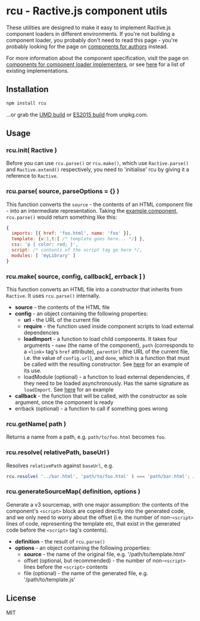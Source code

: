 # rcu - Ractive.js component utils

These utilities are designed to make it easy to implement Ractive.js component loaders in different environments. If you're not building a component loader, you probably don't need to read this page - you're probably looking for the page on [components for authors](https://github.com/ractivejs/component-spec/blob/master/authors.md) instead.

For more information about the component specification, visit the page on [components for component loader implementers](https://github.com/ractivejs/component-spec/blob/master/implementers.md), or see [here](https://github.com/ractivejs/component-spec#available-loaders) for a list of existing implementations.


## Installation

```bash
npm install rcu
```

...or grab the [UMD build](https://unpkg.com/rcu) or [ES2015 build](https://unpkg.com/rcu/dist/rcu.es6.js) from unpkg.com.


## Usage

### rcu.init( Ractive )

Before you can use `rcu.parse()` or `rcu.make()`, which use `Ractive.parse()` and `Ractive.extend()` respectively, you need to 'initialise' rcu by giving it a reference to `Ractive`.


### rcu.parse( source, parseOptions = {} )

This function converts the `source` - the contents of an HTML component file - into an intermediate representation. Taking the [example component](https://github.com/ractivejs/component-spec/blob/master/authors.md#example-component), `rcu.parse()` would return something like this:


```js
{
  imports: [{ href: 'foo.html', name: 'foo' }],
  template: {v:1,t:[ /* template goes here... */] },
  css: 'p { color: red; }',
  script: /* contents of the script tag go here */,
  modules: [ 'myLibrary' ]
}
```


### rcu.make( source, config, callback[, errback ] )

This function converts an HTML file into a constructor that inherits from `Ractive`. It uses `rcu.parse()` internally.

* **source** - the contents of the HTML file
* **config** - an object containing the following properties:
	* **url** - the URL of the current file
	* **require** - the function used inside component scripts to load external dependencies
	* **loadImport** - a function to load child components. It takes four arguments - `name` (the name of the component), `path` (corresponds to a `<link>` tag's `href` attribute), `parentUrl` (the URL of the current file, i.e. the value of `config.url`), and `done`, which is a function that must be called with the resulting constructor. See [here](https://github.com/ractivejs/ractive-load/blob/master/src/load/single.js#L35-L40) for an example of its use.
	* loadModule (optional) - a function to load external dependencies, if they need to be loaded asynchronously. Has the same signature as `loadImport`. See [here](https://github.com/ractivejs/rvc/blob/master/src/load.js#L18-L20) for an example
* **callback** - the function that will be called, with the constructor as sole argument, once the component is ready
* errback (optional) - a function to call if something goes wrong


### rcu.getName( path )

Returns a name from a path, e.g. `path/to/foo.html` becomes `foo`.


### rcu.resolve( relativePath, baseUrl )

Resolves `relativePath` against `baseUrl`, e.g.

```js
rcu.resolve( '../bar.html', 'path/to/foo.html' ) === 'path/bar.html'; // true
```


### rcu.generateSourceMap( definition, options )

Generate a v3 sourcemap, with one major assumption: the contents of the component's `<script>` block are copied directly into the generated code, and we only need to worry about the offset (i.e. the number of non-`<script>` lines of code, representing the template etc, that exist in the generated code before the `<script>` tag's contents).

* **definition** - the result of `rcu.parse()`
* **options** - an object containing the following properties:
	* **source** - the name of the original file, e.g. '/path/to/template.html'
	* offset (optional, but recommended) - the number of non-`<script>` lines before the `<script>` contents
	* file (optional) - the name of the generated file, e.g. '/path/to/template.js'


## License

MIT
